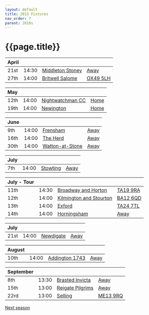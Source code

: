 ```yaml
---
layout: default
title: 2013 Fixtures
nav_order: 7
parent: 2010s
---
```


# {{page.title}}

| April |  |  |  |
|:---|:---|:---|:---|
| 21st | 14:30 | [Middleton Stoney](middleton-stoney) | [Away](https://goo.gl/maps/NKG1fHyPgmci55aGA) |
| 27th | 14:00 | [Britwell Salome](britwell-salome) | [OX49 5LH](https://goo.gl/maps/CGgpPNyQhotADDFs9) |

| May |  |  |  |
|:---|:---|:---|:---|
| 12th | 14:00 | [Nightwatchman CC](nightwatchman) | [Home](https://goo.gl/maps/w2skeCXwzZTEh7e26) |
| 19th | 14:00 | [Newington](newington) | [Home](https://goo.gl/maps/w2skeCXwzZTEh7e26) |

| June |  |  |  |
|:---|:---|:---|:---|
| 9th | 14:00 | [Frensham](frensham) | [Away](https://goo.gl/maps/NKG1fHyPgmci55aGA) |
| 16th | 14:00 | [The Herd](the-herd) | [Away](https://goo.gl/maps/w2skeCXwzZTEh7e26) |
| 30th | 14:00 | [Watton-at-Stone](watton-at-stone) | [Away](https://goo.gl/maps/JPBQawMsjLgYtVHk9) |

| July |  |  |  |
|:---|:---|:---|:---|
| 7th | 14:00 | [Stowting](stowting) | [Away](https://goo.gl/maps/3Br4woRQXRqh9Uje8) |

| July - Tour |  |  |  |
|:---|:---|:---|:---|
| 11th | 14:30 | [Broadway and Horton](broadway-and-horton) | [TA19 9RA](https://goo.gl/maps/ULbmC6LSX5HSAe8U6) |
| 12th | 14:00 | [Kilmington and Stourton](kilmington-and-stourton) | [BA12 6QD](https://goo.gl/maps/6q53XChZh9A2) |
| 13th | 14:00 | [Exford](exford) | [TA24 7TL](https://goo.gl/maps/fF9q6YYzDXm3mtrf6) |
| 14th | 14:00 | [Horningsham](horningsham) | [Away](https://goo.gl/maps/SNpXcsajYDXfjmff7) |

| July |  |  |  |
|:---|:---|:---|:---|
| 21st | 14:00 | [Newdigate](newdigate) | [Away](https://goo.gl/maps/9uAr2nHj19CJDEjw6) |

| August |  |  |  |
|:---|:---|:---|:---|
| 10th | 14:00 | [Addington 1743](addington-1743) | [Away](https://goo.gl/maps/R8xcTWDgF3ZPmChc6) |

| September |  |  |  |
|:---|:---|:---|:---|
| 8th | 13:30 | [Brasted Invicta](brasted-invicta) | [Away]() |
| 15th | 13:00 | [Reigate Pilgrims](reigate-pilgrims) | [Away](https://goo.gl/maps/z54KDhWLtQreY6xy9) |
| 22rd | 13:00 | [Selling](selling) | [ME13 9RQ](https//goo.gl/maps/QeLhjBkEbJr) |

[Next season](../2014)